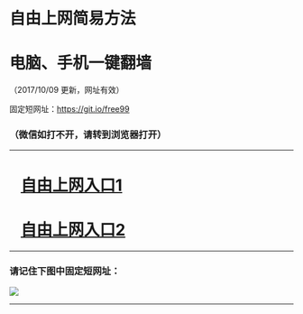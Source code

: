 ﻿# 自由上网简易方法

# 电脑、手机一键翻墙

（2017/10/09 更新，网址有效）

固定短网址：https://git.io/free99

### （微信如打不开，请转到浏览器打开）


***





# &nbsp;&nbsp; <a href="http://ft1992221132.fwq-tz-1001.info/fwqtz01.html?t=100900126933 " target="_blank">自由上网入口1</a>
# &nbsp;&nbsp; <a href="http://ft2134917224.fwq-tz-1002.info/fwqtz02.html?t=100900125419 " target="_blank">自由上网入口2</a>
***

### 请记住下图中固定短网址：

<img src="https://s3-us-west-2.amazonaws.com/fwq-1001/yjfq-20170905okok.png" /> 


***

